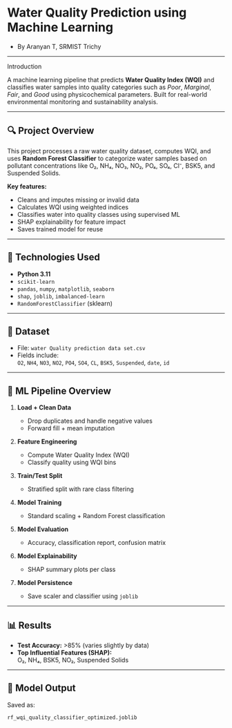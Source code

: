 # Water Quality Prediction using Machine Learning

- By Aranyan T, SRMIST Trichy

---

Introduction 

A machine learning pipeline that predicts **Water Quality Index (WQI)** and classifies water samples into quality categories such as *Poor*, *Marginal*, *Fair*, and *Good* using physicochemical parameters. Built for real-world environmental monitoring and sustainability analysis.

---

## 🔍 Project Overview

This project processes a raw water quality dataset, computes WQI, and uses **Random Forest Classifier** to categorize water samples based on pollutant concentrations like O₂, NH₄, NO₃, NO₂, PO₄, SO₄, Cl⁻, BSK5, and Suspended Solids.

**Key features:**
- Cleans and imputes missing or invalid data  
- Calculates WQI using weighted indices  
- Classifies water into quality classes using supervised ML  
- SHAP explainability for feature impact  
- Saves trained model for reuse

---

## 🧪 Technologies Used

- **Python 3.11**
- `scikit-learn`
- `pandas`, `numpy`, `matplotlib`, `seaborn`
- `shap`, `joblib`, `imbalanced-learn`
- `RandomForestClassifier` (sklearn)

---

## 📁 Dataset

- File: `water Quality prediction data set.csv`
- Fields include:  
  `O2`, `NH4`, `NO3`, `NO2`, `PO4`, `SO4`, `CL`, `BSK5`, `Suspended`, `date`, `id`

---

## 🧠 ML Pipeline Overview

1. **Load + Clean Data**
   - Drop duplicates and handle negative values
   - Forward fill + mean imputation

2. **Feature Engineering**
   - Compute Water Quality Index (WQI)
   - Classify quality using WQI bins

3. **Train/Test Split**
   - Stratified split with rare class filtering

4. **Model Training**
   - Standard scaling + Random Forest classification

5. **Model Evaluation**
   - Accuracy, classification report, confusion matrix

6. **Model Explainability**
   - SHAP summary plots per class

7. **Model Persistence**
   - Save scaler and classifier using `joblib`

---

## 📊 Results

- **Test Accuracy:** >85% (varies slightly by data)
- **Top Influential Features (SHAP):**  
  O₂, NH₄, BSK5, NO₂, Suspended Solids

---

## 📂 Model Output

Saved as:  
```bash
rf_wqi_quality_classifier_optimized.joblib
